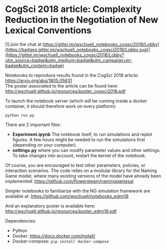 # CogSci 2018 article: Complexity Reduction in the Negotiation of New Lexical Conventions

[![Join the chat at https://gitter.im/wschuell_notebooks_cogsci2018/Lobby](https://badges.gitter.im/wschuell_notebooks_cogsci2018/Lobby.svg)](https://gitter.im/wschuell_notebooks_cogsci2018/Lobby?utm_source=badge&utm_medium=badge&utm_campaign=pr-badge&utm_content=badge)

Notebooks to reproduce results found in the CogSci 2018 article: https://arxiv.org/abs/1805.05631  
The poster associated to the article can be found here: http://wschuell.github.io/resources/poster_cogsci2018.pdf

To launch the notebook server (which will be running inside a docker container, it should therefore work on every platform):
```
python run.py
```

There are 2 important files:
* **Experiment.ipynb** The notebook itself, to run simulations and replot figures. A few hours might be needed to run the simulations first (depending on your computer).
* **settings.py** where you can modify parameter values and other settings. To take changes into account, restart the kernel of the notebook.

Of course, you are encouraged to test other parameters, policies, or interaction scenarios. The code relies on a modular library for the Naming Game model, where many existing versions of the model have already been implemented: https://github.com/flowersteam/naminggamesal

Simpler notebooks to familiarize with the NG simulation framework are available at: https://github.com/wschuell/notebooks_edmi18

And an explanatory poster is available here: http://wschuell.github.io/resources/poster_edmi18.pdf

Dependencies:
* Python
* Docker: https://docs.docker.com/install/
* Docker-compose: `pip install docker-compose`
